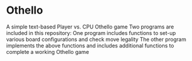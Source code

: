 # Othello
A simple text-based Player vs. CPU Othello game
Two programs are included in this repository:
One program includes functions to set-up various board configurations and check move legality
The other program implements the above functions and includes additional functions to complete a working Othello game
